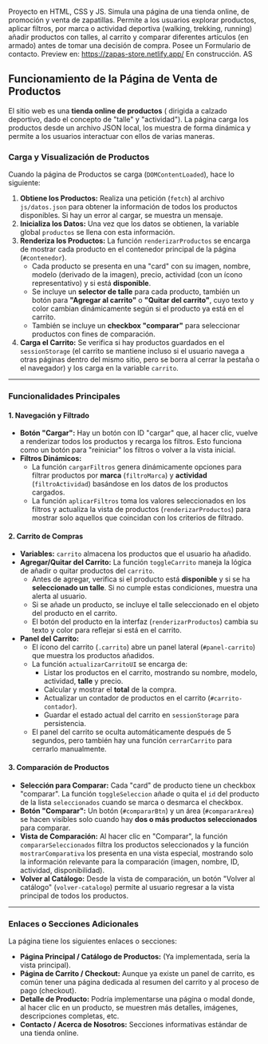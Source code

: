 Proyecto en HTML, CSS y JS. 
Simula una página de una tienda online, de promoción y venta de zapatillas. Permite a los usuarios explorar productos, aplicar filtros, por marca o actividad deportiva (walking, trekking, running) añadir productos con talles, al carrito y comparar diferentes artículos (en armado) antes de tomar una decisión de compra. 
Posee un Formulario de contacto. 
Preview en: https://zapas-store.netlify.app/
 En construcción. AS


## Funcionamiento de la Página de Venta de Productos

El sitio web es una **tienda online de productos** ( dirigida a calzado deportivo, dado el concepto de "talle" y "actividad"). La página carga los productos desde un archivo JSON local, los muestra de forma dinámica y permite a los usuarios interactuar con ellos de varias maneras.

### Carga y Visualización de Productos

Cuando la página de Productos se carga (`DOMContentLoaded`), hace lo siguiente:

1.  **Obtiene los Productos:** Realiza una petición (`fetch`) al archivo `js/datos.json` para obtener la información de todos los productos disponibles. 
    Si hay un error al cargar, se muestra un mensaje.
2.  **Inicializa los Datos:** Una vez que los datos se obtienen, la variable global `productos` se llena con esta información.
3.  **Renderiza los Productos:** La función `renderizarProductos` se encarga de mostrar cada producto en el contenedor principal de la página (`#contenedor`).
    * Cada producto se presenta en una "card" con su imagen, nombre, modelo (derivado de la imagen), precio, actividad (con un ícono representativo) y si está **disponible**.
    * Se incluye un **selector de talle** para cada producto, también un botón para **"Agregar al carrito"** o **"Quitar del carrito"**, cuyo texto y color cambian dinámicamente según si el producto ya está en el carrito.
    * También se incluye un **checkbox "comparar"** para seleccionar productos con fines de comparación.
4.  **Carga el Carrito:** Se verifica si hay productos guardados en el `sessionStorage` (el carrito se mantiene incluso si el usuario navega a otras páginas dentro del mismo sitio, pero se borra al cerrar la pestaña o el navegador) y los carga en la variable `carrito`.

---

### Funcionalidades Principales

#### 1. Navegación y Filtrado

* **Botón "Cargar":** Hay un botón con ID "cargar" que, al hacer clic, vuelve a renderizar todos los productos y recarga los filtros. Esto funciona como un botón para "reiniciar" los filtros o volver a la vista inicial.
* **Filtros Dinámicos:**
    * La función `cargarFiltros` genera dinámicamente opciones para filtrar productos por **marca** (`filtroMarca`) y **actividad** (`filtroActividad`) basándose en los datos de los productos cargados.
    * La función `aplicarFiltros` toma los valores seleccionados en los filtros y actualiza la vista de productos (`renderizarProductos`) para mostrar solo aquellos que coincidan con los criterios de filtrado.

#### 2. Carrito de Compras

* **Variables:** `carrito` almacena los productos que el usuario ha añadido.
* **Agregar/Quitar del Carrito:** La función `toggleCarrito` maneja la lógica de añadir o quitar productos del `carrito`.
    * Antes de agregar, verifica si el producto está **disponible** y si se ha **seleccionado un talle**. 
        Si no cumple estas condiciones, muestra una alerta al usuario.
    * Si se añade un producto, se incluye el talle seleccionado en el objeto del producto en el carrito.
    * El botón del producto en la interfaz (`renderizarProductos`) cambia su texto y color para reflejar si está en el carrito.
* **Panel del Carrito:**
    * El ícono del carrito (`.carrito`) abre un panel lateral (`#panel-carrito`) que muestra los productos añadidos.
    * La función `actualizarCarritoUI` se encarga de:
        * Listar los productos en el carrito, mostrando su nombre, modelo, actividad, **talle** y precio.
        * Calcular y mostrar el **total** de la compra.
        * Actualizar un contador de productos en el carrito (`#carrito-contador`).
        * Guardar el estado actual del carrito en `sessionStorage` para persistencia.
    * El panel del carrito se oculta automáticamente después de 5 segundos, pero también hay una función `cerrarCarrito` para cerrarlo manualmente.

#### 3. Comparación de Productos

* **Selección para Comparar:** Cada "card" de producto tiene un checkbox "comparar". La función `toggleSeleccion` añade o quita el `id` del producto de la lista `seleccionados` cuando se marca o desmarca el checkbox.
* **Botón "Comparar":** Un botón (`#compararBtn`) y un área (`#compararArea`) se hacen visibles solo cuando hay **dos o más productos seleccionados** para comparar.
* **Vista de Comparación:** Al hacer clic en "Comparar", la función `compararSeleccionados` filtra los productos seleccionados y la función `mostrarComparativa` los presenta en una vista especial, mostrando solo la información relevante para la comparación (imagen, nombre, ID, actividad, disponibilidad).
* **Volver al Catálogo:** Desde la vista de comparación, un botón "Volver al catálogo" (`volver-catalogo`) permite al usuario regresar a la vista principal de todos los productos.

---

### Enlaces o Secciones Adicionales

La página tiene los siguientes enlaces o secciones:

* **Página Principal / Catálogo de Productos:** (Ya implementada, sería la vista principal).
* **Página de Carrito / Checkout:** Aunque ya existe un panel de carrito, es común tener una página dedicada al resumen del carrito y al proceso de pago (checkout).
* **Detalle de Producto:** Podría implementarse una página o modal donde, al hacer clic en un producto, se muestren más detalles, imágenes, descripciones completas, etc.
* **Contacto / Acerca de Nosotros:** Secciones informativas estándar de una tienda online.

